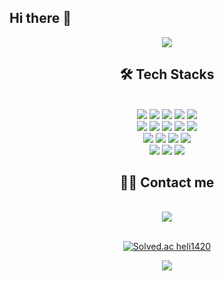 ## Hi there 👋

<div align= "center">
    <img src="https://capsule-render.vercel.app/api?type=waving&color=auto&height=180&text=Hello%20World!%20%20I'm%20Gain😆&animation=&fontColor=000000&fontSize=60" />
    </div>
    <div align= "center">
    <h2 > 🛠️ Tech Stacks </h2> <br> 
    <div style="margin: 0 auto; text-align: center;" align= "center"> 
        <img src="https://img.shields.io/badge/Node.js-339933?style=for-the-badge&logo=Node.js&logoColor=white">
        <img src="https://img.shields.io/badge/django-092E20?style=for-the-badge&&logo=django&logoColor=white"/> 
        <img src="https://img.shields.io/badge/Spring Boot-6DB33F?style=for-the-badge&logo=Spring Boot&logoColor=white">
        <img src="https://img.shields.io/badge/Amazon AWS-232F3E?style=for-the-badge&logo=amazonwebservices&logoColor=white">
        <img src="https://img.shields.io/badge/MySQL-4479A1?style=for-the-badge&logo=MySQL&logoColor=white">
            <br>
        <img src="https://img.shields.io/badge/react-20232a.svg?style=for-the-badge&logo=react&logoColor=61DAFB" />
        <img src="https://img.shields.io/badge/Bootstrap-7952B3?style=for-the-badge&logo=Bootstrap&logoColor=white"> 
        <img src="https://img.shields.io/badge/javascript-F7DF1E.svg?style=for-the-badge&logo=javascript&logoColor=20232a" />
        <img src="https://img.shields.io/badge/html5-E34F26.svg?style=for-the-badge&logo=html5&logoColor=white" />
        <img src="https://img.shields.io/badge/CSS3-1572B6?style=for-the-badge&&logo=CSS3&logoColor=white"/>
            <br>
        <img src="https://img.shields.io/badge/Python-3776AB?style=for-the-badge&logo=Python&logoColor=white"/>  
        <img src="https://img.shields.io/badge/java-007396?style=for-the-badge&logo=java&logoColor=white">
        <img src="https://img.shields.io/badge/C++-00599C?style=for-the-badge&logo=C%2B%2B&logoColor=white">
        <img src="https://img.shields.io/badge/C-A8B9CC?style=for-the-badge&logo=C&logoColor=white">
          <br>
        <img src="https://img.shields.io/badge/Notion-000000?style=for-the-badge&logo=Notion&logoColor=white">
        <img src="https://img.shields.io/badge/Slack-4A154B?style=for-the-badge&logo=Slack&logoColor=white">
        <img src="https://img.shields.io/badge/Discord-5865F2?style=for-the-badge&logo=Discord&logoColor=white">
          </div>
    </div>
    <div align= "center">
    <h2 > 🧑‍💻 Contact me </h2> <br> 
    <div align= "center"> <a href=mailto:gainlee1420@gmail.com> 
      <img src="https://img.shields.io/badge/Gmail-EA4335?style=for-the-badge&logo=Gmail&logoColor=white&link=mailto:gainlee1420@gmail.com"> </a>
          </div>  
          <br>

[![Solved.ac heli1420](http://mazassumnida.wtf/api/v2/generate_badge?boj=heli1420)](https://solved.ac/heli1420)
<br> 
<div align= "center"> 
      <a href="https://hits.seeyoufarm.com"> 
        <img src="https://hits.seeyoufarm.com/api/count/incr/badge.svg?url=https%3A%2F%2Fgithub.com%2FGain%2F&count_bg=%23000000&title_bg=%23000000&icon=github.svg&icon_color=%23FFFFFF&title=GitHub&edge_flat=false"/></a>
    </div> 
<!--
- 🔭 I’m currently working on ...
- 🌱 I’m currently learning ...
- 👯 I’m looking to collaborate on ...
- 🤔 I’m looking for help with ...
- 💬 Ask me about ...
- 📫 How to reach me: ...
- 😄 Pronouns: ...
- ⚡ Fun fact: ...
-->


